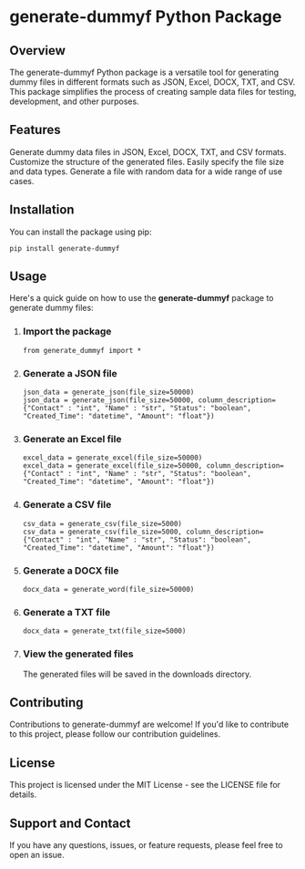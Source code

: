 # generate-dummyf Python Package #

## Overview ##
   The generate-dummyf Python package is a versatile tool for generating dummy files in different formats such as JSON, Excel, DOCX, TXT, and CSV. This package 
   simplifies the process of creating sample data files for testing, development, and other purposes.

## Features ##
   Generate dummy data files in JSON, Excel, DOCX, TXT, and CSV formats. Customize the structure of the generated files. Easily specify the file size and  data 
   types. Generate a file with random data for a wide range of use cases.

## Installation ##
   You can install the package using pip:

   ```
   pip install generate-dummyf
   ```

## Usage ##
   Here's a quick guide on how to use the **generate-dummyf** package to generate dummy files: 

1. ### Import the package ###
   ```
   from generate_dummyf import *
   ```

2. ### Generate a JSON file ###
   ```
   json_data = generate_json(file_size=50000)
   json_data = generate_json(file_size=50000, column_description={"Contact" : "int", "Name" : "str", "Status": "boolean", "Created_Time": "datetime", "Amount": "float"})
   ```

3. ### Generate an Excel file ###
   ```
   excel_data = generate_excel(file_size=50000)
   excel_data = generate_excel(file_size=50000, column_description={"Contact" : "int", "Name" : "str", "Status": "boolean", "Created_Time": "datetime", "Amount": "float"})
   ```

4. ### Generate a CSV file 
   ```
   csv_data = generate_csv(file_size=5000)
   csv_data = generate_csv(file_size=5000, column_description={"Contact" : "int", "Name" : "str", "Status": "boolean", "Created_Time": "datetime", "Amount": "float"})
   ```

5. ### Generate a DOCX file ###
   ```
   docx_data = generate_word(file_size=50000)
   ```

6. ### Generate a TXT file ###
   ```
   docx_data = generate_txt(file_size=5000)
   ```

7. ### View the generated files ###
   The generated files will be saved in the downloads directory.

## Contributing ##
   Contributions to generate-dummyf are welcome! If you'd like to contribute to this project, please follow our contribution guidelines.

## License ##
   This project is licensed under the MIT License - see the LICENSE file for details.

## Support and Contact ##
   If you have any questions, issues, or feature requests, please feel free to open an issue.